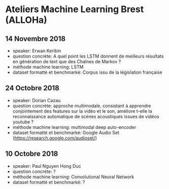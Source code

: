 # Ateliers Machine Learning Brest (ALLOHa)

## 14 Novembre 2018
- speaker: Erwan Keribin
- question concrète: A quel point les LSTM donnent de meilleurs résultats en génération de text que des Chaînes de Markov ?
- méthode machine learning: LSTM
- dataset formatté et benchmarké: Corpus issu de la législation française

## 24 Octobre 2018
- speaker: Dorian Cazau
- question concrète: approche multimodale, consistant à apprendre conjointement des features sur la vidéo et le son, améliore t-elle la reconnaissance automatique de scènes acoustiques issues de vidéos youtube ?
- méthode machine learning: multimodal deep auto-encoder
- dataset formatté et benchmarké: Google Audio Set (https://research.google.com/audioset/)

## 10 Octobre 2018
- speaker: Paul Nguyen Hong Duc
- question concrète: ?
- méthode machine learning: Convolutional Neural Network
- dataset formatté et benchmarké: ?
